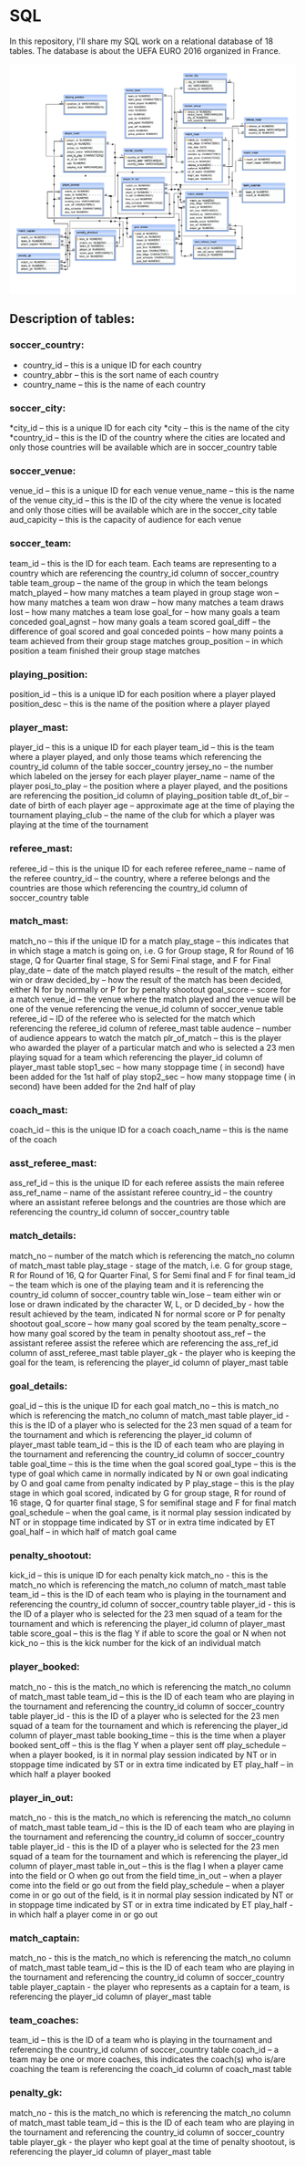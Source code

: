# SQL
In this repository, I'll share my SQL work on a relational database of 18 tables. The database is about the UEFA EURO 2016 organized in France.


![](soccer-database.png)

## Description of tables:

### soccer_country:

* country_id – this is a unique ID for each country
* country_abbr – this is the sort name of each country
* country_name – this is the name of each country

### soccer_city:

*city_id – this is a unique ID for each city
*city – this is the name of the city
*country_id – this is the ID of the country where the cities are located and only those countries will be available which are in soccer_country table

### soccer_venue:

venue_id – this is a unique ID for each venue
venue_name – this is the name of the venue
city_id – this is the ID of the city where the venue is located and only those cities will be available which are in the soccer_city table
aud_capicity – this is the capacity of audience for each venue

### soccer_team:

team_id – this is the ID for each team. Each teams are representing to a country which are referencing the country_id column of soccer_country table
team_group – the name of the group in which the team belongs
match_played – how many matches a team played in group stage
won – how many matches a team won
draw – how many matches a team draws
lost – how many matches a team lose
goal_for – how many goals a team conceded
goal_agnst – how many goals a team scored
goal_diff – the difference of goal scored and goal conceded
points – how many points a team achieved from their group stage matches
group_position – in which position a team finished their group stage matches

### playing_position:

position_id – this is a unique ID for each position where a player played
position_desc – this is the name of the position where a player played

### player_mast:

player_id – this is a unique ID for each player
team_id – this is the team where a player played, and only those teams which referencing the country_id column of the table soccer_country
jersey_no – the number which labeled on the jersey for each player
player_name – name of the player
posi_to_play – the position where a player played, and the positions are referencing the position_id column of playing_position table
dt_of_bir – date of birth of each player
age – approximate age at the time of playing the tournament
playing_club – the name of the club for which a player was playing at the time of the tournament

### referee_mast:

referee_id – this is the unique ID for each referee
referee_name – name of the referee
country_id – the country, where a referee belongs and the countries are those which referencing the country_id column of soccer_country table

### match_mast:

match_no – this if the unique ID for a match
play_stage – this indicates that in which stage a match is going on, i.e. G for Group stage, R for Round of 16 stage, Q for Quarter final stage, S for Semi Final stage, and F for Final
play_date – date of the match played
results – the result of the match, either win or draw
decided_by – how the result of the match has been decided, either N for by normally or P for by penalty shootout
goal_score – score for a match
venue_id – the venue where the match played and the venue will be one of the venue referencing the venue_id column of soccer_venue table
referee_id – ID of the referee who is selected for the match which referencing the referee_id column of referee_mast table
audence – number of audience appears to watch the match
plr_of_match – this is the player who awarded the player of a particular match and who is selected a 23 men playing squad for a team which referencing the player_id column of player_mast table
stop1_sec – how many stoppage time ( in second) have been added for the 1st half of play
stop2_sec – how many stoppage time ( in second) have been added for the 2nd half of play

### coach_mast:

coach_id – this is the unique ID for a coach
coach_name – this is the name of the coach

### asst_referee_mast:

ass_ref_id – this is the unique ID for each referee assists the main referee
ass_ref_name – name of the assistant referee
country_id – the country where an assistant referee belongs and the countries are those which are referencing the country_id column of soccer_country table

### match_details:

match_no – number of the match which is referencing the match_no column of match_mast table
play_stage - stage of the match, i.e. G for group stage, R for Round of 16, Q for Quarter Final, S for Semi final and F for final
team_id – the team which is one of the playing team and it is referencing the country_id column of soccer_country table
win_lose – team either win or lose or drawn indicated by the character W, L, or D
decided_by - how the result achieved by the team, indicated N for normal score or P for penalty shootout
goal_score – how many goal scored by the team
penalty_score – how many goal scored by the team in penalty shootout
ass_ref – the assistant referee assist the referee which are referencing the ass_ref_id column of asst_referee_mast table
player_gk - the player who is keeping the goal for the team, is referencing the player_id column of player_mast table

### goal_details:

goal_id – this is the unique ID for each goal
match_no – this is match_no which is referencing the match_no column of match_mast table
player_id - this is the ID of a player who is selected for the 23 men squad of a team for the tournament and which is referencing the player_id column of player_mast table
team_id – this is the ID of each team who are playing in the tournament and referencing the country_id column of soccer_country table
goal_time – this is the time when the goal scored
goal_type – this is the type of goal which came in normally indicated by N or own goal indicating by O and goal came from penalty indicated by P
play_stage – this is the play stage in which goal scored, indicated by G for group stage, R for round of 16 stage, Q for quarter final stage, S for semifinal stage and F for final match
goal_schedule – when the goal came, is it normal play session indicated by NT or in stoppage time indicated by ST or in extra time indicated by ET
goal_half – in which half of match goal came

### penalty_shootout:

kick_id – this is unique ID for each penalty kick
match_no - this is the match_no which is referencing the match_no column of match_mast table
team_id – this is the ID of each team who is playing in the tournament and referencing the country_id column of soccer_country table
player_id - this is the ID of a player who is selected for the 23 men squad of a team for the tournament and which is referencing the player_id column of player_mast table
score_goal – this is the flag Y if able to score the goal or N when not
kick_no – this is the kick number for the kick of an individual match

### player_booked:

match_no - this is the match_no which is referencing the match_no column of match_mast table
team_id – this is the ID of each team who are playing in the tournament and referencing the country_id column of soccer_country table
player_id - this is the ID of a player who is selected for the 23 men squad of a team for the tournament and which is referencing the player_id column of player_mast table
booking_time – this is the time when a player booked
sent_off – this is the flag Y when a player sent off
play_schedule – when a player booked, is it in normal play session indicated by NT or in stoppage time indicated by ST or in extra time indicated by ET
play_half – in which half a player booked

### player_in_out:

match_no - this is the match_no which is referencing the match_no column of match_mast table
team_id – this is the ID of each team who are playing in the tournament and referencing the country_id column of soccer_country table
player_id - this is the ID of a player who is selected for the 23 men squad of a team for the tournament and which is referencing the player_id column of player_mast table
in_out – this is the flag I when a player came into the field or O when go out from the field
time_in_out – when a player come into the field or go out from the field
play_schedule – when a player come in or go out of the field, is it in normal play session indicated by NT or in stoppage time indicated by ST or in extra time indicated by ET
play_half - in which half a player come in or go out

### match_captain:

match_no - this is the match_no which is referencing the match_no column of match_mast table
team_id – this is the ID of each team who are playing in the tournament and referencing the country_id column of soccer_country table
player_captain - the player who represents as a captain for a team, is referencing the player_id column of player_mast table

### team_coaches:

team_id – this is the ID of a team who is playing in the tournament and referencing the country_id column of soccer_country table
coach_id – a team may be one or more coaches, this indicates the coach(s) who is/are coaching the team is referencing the coach_id column of coach_mast table

### penalty_gk:

match_no - this is the match_no which is referencing the match_no column of match_mast table
team_id – this is the ID of each team who are playing in the tournament and referencing the country_id column of soccer_country table
player_gk - the player who kept goal at the time of penalty shootout, is referencing the player_id column of player_mast table
